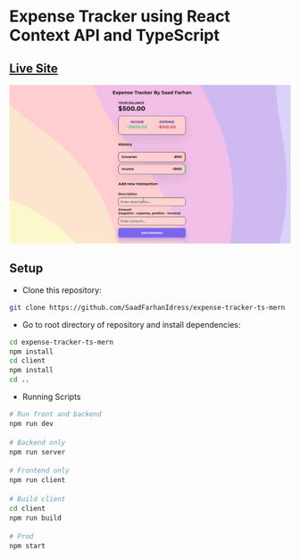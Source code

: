 # Expense Tracker using React Context API and TypeScript

## [Live Site](https://expense-tracker-ts-mern.surge.sh)
<img src="./preview.gif" />

## Setup

- Clone this repository:
```bash
git clone https://github.com/SaadFarhanIdress/expense-tracker-ts-mern
```
- Go to root directory of repository and install dependencies:
```bash 
cd expense-tracker-ts-mern
npm install
cd client 
npm install
cd ..
```
- Running Scripts
```bash
# Run front and backend
npm run dev
 
# Backend only
npm run server
 
# Frontend only
npm run client
 
# Build client
cd client
npm run build

# Prod
npm start
```